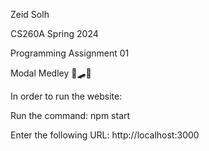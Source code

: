 Zeid Solh


CS260A Spring 2024

Programming Assignment 01

Modal Medley 🛴🛹💨


In order to run the website:

Run the command: npm start

Enter the following URL: http://localhost:3000
